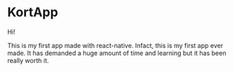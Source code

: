 # KortApp

Hi!

This is my first app made with react-native. Infact, this is my first app ever made. It has demanded a huge amount of time and learning 
but it has been really worth it. 
